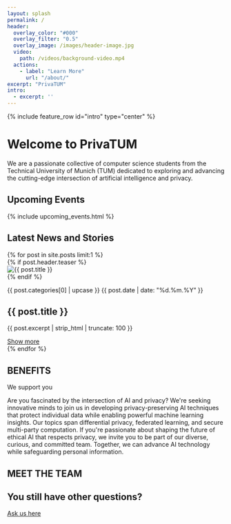 ```yaml
---
layout: splash
permalink: /
header:
  overlay_color: "#000"
  overlay_filter: "0.5"
  overlay_image: /images/header-image.jpg
  video:
    path: /videos/background-video.mp4
  actions:
    - label: "Learn More"
      url: "/about/"
excerpt: "PrivaTUM"
intro: 
  - excerpt: ''
---
```


{% include feature_row id="intro" type="center" %}

# Welcome to PrivaTUM

We are a passionate collective of computer science students from the Technical University of Munich (TUM) dedicated to exploring and advancing the cutting-edge intersection of artificial intelligence and privacy.

<!-- [Learn More About Us](/about/){: .btn .btn--learn-more} -->

## Upcoming Events
{% include upcoming_events.html %}

## Latest News and Stories

<div class="post-grid">
  {% for post in site.posts limit:1 %}
    <div class="post-item">
      {% if post.header.teaser %}
        <div class="post-image">
          <img src="{{ post.header.teaser | relative_url }}" alt="{{ post.title }}">
        </div>
      {% endif %}
      <div class="post-content">
        <p class="post-category">{{ post.categories[0] | upcase }} {{ post.date | date: "%d.%m.%Y" }}</p>
        <h2 class="post-title">{{ post.title }}</h2>
        <p class="post-excerpt">{{ post.excerpt | strip_html | truncate: 100 }}</p>
        <a href="{{ post.url | relative_url }}" class="read-more">Show more</a>
      </div>
    </div>
  {% endfor %}
</div>

<section class="benefits">
  <h2>BENEFITS</h2>
  
  <p class="benefits-tagline">We support you</p>
  <div class="benefits-container">
    <div class="benefits-description">
      <p>Are you fascinated by the intersection of AI and privacy? We're seeking innovative minds to join us in developing privacy-preserving AI techniques that protect individual data while enabling powerful machine learning insights. Our topics span differential privacy, federated learning, and secure multi-party computation. If you're passionate about shaping the future of ethical AI that respects privacy, we invite you to be part of our diverse, curious, and committed team. Together, we can advance AI technology while safeguarding personal information.</p>
    </div>
    <div class="benefits-image">
      <!-- Add an image here -->
      <!-- <img src="/path/to/your/image.jpg" alt="Benefits of joining PrivaTUM"> -->
    </div>
  </div>
  <!-- <div class="benefits-grid">
    <div class="benefit-item">
      <i class="fas fa-network-wired"></i>
      <h3>ACCESS TO OUR NETWORK</h3>
    </div>
    <div class="benefit-item">
      <i class="fas fa-hands-helping"></i>
      <h3>COUNT ON OUR SUPPORT</h3>
    </div>
  </div> -->
</section> 

<section class="team-members">
  <h2>MEET THE TEAM</h2>
  
  <div class="team-grid">
    <!-- <div class="team-member">
      <img src="/images/team/nikola.jpeg" alt="Nikola Selic">
      <h3>Nikola Selic</h3>
      <p>Founder</p>
      <div class="social-icons">
        <a href="https://www.linkedin.com/in/nikola-selic/" class="linkedin"><i class="fab fa-linkedin"></i></a>
      </div>
    </div> -->
    <!-- Add more team members as needed -->
  </div>
</section>



<section class="contact-us">
  <h2>You still have other questions?</h2>
  <a href="mailto:contact@privatum.tech" class="btn btn--contact">Ask us here</a>
</section>